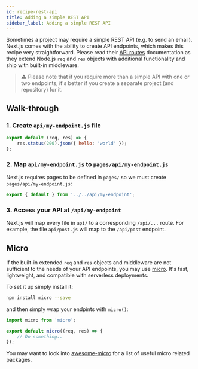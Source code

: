 ```yaml
---
id: recipe-rest-api
title: Adding a simple REST API
sidebar_label: Adding a simple REST API
---
```


Sometimes a project may require a simple REST API (e.g. to send an email). Next.js comes with the ability to create API endpoints, which makes this recipe very straightforward. Please read their [API routes](https://nextjs.org/docs#api-routes) documentation as they extend Node.js `req` and `res` objects with additional functionality and ship with built-in middleware.

> ⚠️ Please note that if you require more than a simple API with one or two endpoints, it's better if you create a separate project (and repository) for it.

## Walk-through

### 1. Create `api/my-endpoint.js` file

```js
export default (req, res) => {
    res.status(200).json({ hello: 'world' });
};
```

### 2. Map `api/my-endpoint.js` to `pages/api/my-endpoint.js`

Next.js requires pages to be defined in `pages/` so we must create `pages/api/my-endpoint.js`:

```js
export { default } from '../../api/my-endpoint';
```

### 3. Access your API at `/api/my-endpoint`

Next.js will map every file in `api/` to a corresponding `/api/...` route. For example, the file `api/post.js` will map to the `/api/post` endpoint.

## Micro

If the built-in extended `req` and `res` objects and middleware are not sufficient to the needs of your API endpoints, you may use [micro](https://github.com/zeit/micro). It's fast, lightweight, and compatible with serverless deployments.

To set it up simply install it:

```bash
npm install micro --save
```

and then simply wrap your endpints with `micro()`:

```js
import micro from 'micro';

export default micro((req, res) => {
    // Do something..
});
```

You may want to look into [awesome-micro](https://github.com/amio/awesome-micro) for a list of useful micro related packages.
